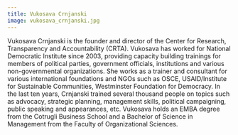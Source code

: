 ```yaml
---
title: Vukosava Crnjanski
image: vukosava_crnjanski.jpg
---
```

Vukosava Crnjanski is the founder and director of the Center for Research, Transparency and Accountability (CRTA). Vukosava has worked for National Democratic Institute since 2003, providing capacity building trainings for members of political parties, government officials, institutions and various non-governmental organizations. She works as a trainer and consultant for various international foundations and NGOs such as OSCE, USAID/Institute for Sustainable Communities, Westminster Foundation for Democracy. In the last ten years, Crnjanski trained several thousand people on topics such as advocacy, strategic planning, management skills, political campaigning, public speaking and appearances, etc. Vukosava holds an EMBA degree from the Cotrugli Business School and a Bachelor of Science in Management from the Faculty of Organizational Sciences.
